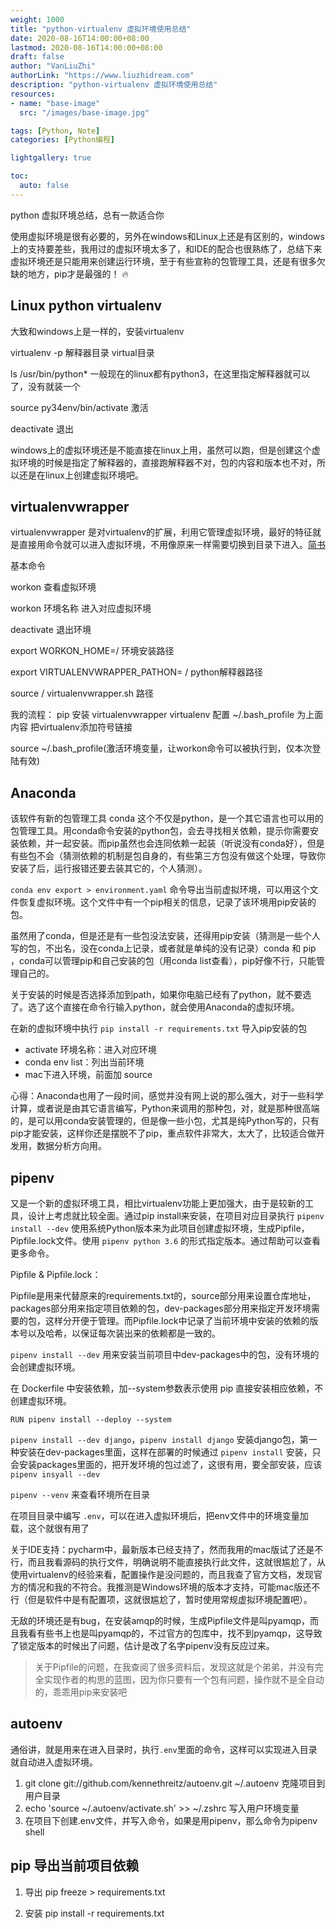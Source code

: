 ```yaml
---
weight: 1000
title: "python-virtualenv 虚拟环境使用总结"
date: 2020-08-16T14:00:00+08:00
lastmod: 2020-08-16T14:00:00+08:00
draft: false
author: "VanLiuZhi"
authorLink: "https://www.liuzhidream.com"
description: "python-virtualenv 虚拟环境使用总结"
resources:
- name: "base-image"
  src: "/images/base-image.jpg"

tags: [Python, Note]
categories: [Python编程]

lightgallery: true

toc:
  auto: false
---
```


python 虚拟环境总结，总有一款适合你

使用虚拟环境是很有必要的，另外在windows和Linux上还是有区别的，windows上的支持要差些，我用过的虚拟环境太多了，和IDE的配合也很熟练了，总结下来虚拟环境还是只能用来创建运行环境，至于有些宣称的包管理工具，还是有很多欠缺的地方，pip才是最强的！ :fire:

<!-- more -->

## Linux python virtualenv

大致和windows上是一样的，安装virtualenv

virtualenv -p 解释器目录 virtual目录

ls /usr/bin/python*  一般现在的linux都有python3，在这里指定解释器就可以了，没有就装一个

source py34env/bin/activate  激活

deactivate  退出    

windows上的虚拟环境还是不能直接在linux上用，虽然可以跑，但是创建这个虚拟环境的时候是指定了解释器的，直接跑解释器不对，包的内容和版本也不对，所以还是在linux上创建虚拟环境吧。

## virtualenvwrapper 

virtualenvwrapper 是对virtualenv的扩展，利用它管理虚拟环境，最好的特征就是直接用命令就可以进入虚拟环境，不用像原来一样需要切换到目录下进入。[简书](https://www.jianshu.com/p/9f47a9801329)

基本命令

workon   查看虚拟环境

workon  环境名称  进入对应虚拟环境

deactivate 退出环境

export WORKON_HOME=/  环境安装路径

export VIRTUALENVWRAPPER_PATHON= /  python解释器路径

source  /  virtualenvwrapper.sh  路径

我的流程： pip 安装  virtualenvwrapper  virtualenv  配置  ~/.bash_profile 为上面内容  把virtualenv添加符号链接

source ~/.bash_profile(激活环境变量，让workon命令可以被执行到，仅本次登陆有效)

## Anaconda

该软件有新的包管理工具 conda 这个不仅是python，是一个其它语言也可以用的包管理工具。用conda命令安装的python包，会去寻找相关依赖，提示你需要安装依赖，并一起安装。而pip虽然也会连同依赖一起装（听说没有conda好），但是有些包不会（猜测依赖的机制是包自身的，有些第三方包没有做这个处理，导致你安装了后，运行报错还要去装其它的，个人猜测）。

`conda env export > environment.yaml` 命令导出当前虚拟环境，可以用这个文件恢复虚拟环境。这个文件中有一个pip相关的信息，记录了该环境用pip安装的包。    

虽然用了conda，但是还是有一些包没法安装，还得用pip安装（猜测是一些个人写的包，不出名，没在conda上记录，或者就是单纯的没有记录）conda 和 pip ，conda可以管理pip和自己安装的包（用conda list查看），pip好像不行，只能管理自己的。

关于安装的时候是否选择添加到path，如果你电脑已经有了python，就不要选了。选了这个直接在命令行输入python，就会使用Anaconda的虚拟环境。

在新的虚拟环境中执行 `pip install -r requirements.txt` 导入pip安装的包

- activate 环境名称：进入对应环境    
- conda env list：列出当前环境
- mac下进入环境，前面加 source

心得：Anaconda也用了一段时间，感觉并没有网上说的那么强大，对于一些科学计算，或者说是由其它语言编写，Python来调用的那种包，对，就是那种很高端的，是可以用conda安装管理的，但是像一些小包，尤其是纯Python写的，只有pip才能安装，这样你还是摆脱不了pip，重点软件非常大，太大了，比较适合做开发用，数据分析方向用。

## pipenv

又是一个新的虚拟环境工具，相比virtualenv功能上更加强大，由于是较新的工具，设计上考虑就比较全面。通过pip install来安装，在项目对应目录执行 `pipenv install --dev` 使用系统Python版本来为此项目创建虚拟环境，生成Pipfile，Pipfile.lock文件。使用 `pipenv python 3.6` 的形式指定版本。通过帮助可以查看更多命令。

Pipfile & Pipfile.lock：

Pipfile是用来代替原来的requirements.txt的，source部分用来设置仓库地址，packages部分用来指定项目依赖的包，dev-packages部分用来指定开发环境需要的包，这样分开便于管理。而Pipfile.lock中记录了当前环境中安装的依赖的版本号以及哈希，以保证每次装出来的依赖都是一致的。

`pipenv install --dev` 用来安装当前项目中dev-packages中的包，没有环境的会创建虚拟环境。

在 Dockerfile 中安装依赖，加--system参数表示使用 pip 直接安装相应依赖，不创建虚拟环境。

`RUN pipenv install --deploy --system`

`pipenv install --dev django`，`pipenv install django` 安装django包，第一种安装在dev-packages里面，这样在部署的时候通过 `pipenv install` 安装，只会安装packages里面的，把开发环境的包过滤了，这很有用，要全部安装，应该 `pipenv insyall --dev`

`pipenv --venv` 来查看环境所在目录

在项目目录中编写 `.env`，可以在进入虚拟环境后，把env文件中的环境变量加载，这个就很有用了

关于IDE支持：pycharm中，最新版本已经支持了，然而我用的mac版试了还是不行，而且我看源码的执行文件，明确说明不能直接执行此文件，这就很尴尬了，从使用virtualenv的经验来看，配置操作是没问题的，而且我查了官方文档，发现官方的情况和我的不符合。我推测是Windows环境的版本才支持，可能mac版还不行（但是软件中是有配置项，这就很尴尬了，暂时使用常规虚拟环境配置吧）。

无敌的环境还是有bug，在安装amqp的时候，生成Pipfile文件是叫pyamqp，而且我看有些书上也是叫pyamqp的，不过官方的包库中，找不到pyamqp，这导致了锁定版本的时候出了问题，估计是改了名字pipenv没有反应过来。

>关于Pipfile的问题，在我查阅了很多资料后，发现这就是个弟弟，并没有完全实现作者的构思的蓝图，因为你只要有一个包有问题，操作就不是全自动的，乖乖用pip来安装吧

## autoenv

通俗讲，就是用来在进入目录时，执行`.env`里面的命令，这样可以实现进入目录就自动进入虚拟环境。

1. git clone git://github.com/kennethreitz/autoenv.git ~/.autoenv  克隆项目到用户目录
2. echo 'source ~/.autoenv/activate.sh' >> ~/.zshrc  写入用户环境变量
3. 在项目下创建.env文件，并写入命令，如果是用pipenv，那么命令为pipenv shell

## pip 导出当前项目依赖

1. 导出
pip freeze > requirements.txt

2. 安装
pip install -r requirements.txt